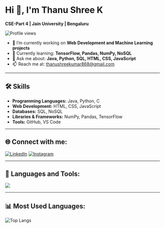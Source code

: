 # Hi 👋, I'm Thanu Shree K

**CSE-Part 4 | Jain University | Bengaluru**

![Profile views](https://komarev.com/ghpvc/?username=thanushree07)

- 🔭 I’m currently working on **Web Development and Machine Learning projects**
- 🌱 Currently learning: **TensorFlow, Pandas, NumPy, NoSQL**
- 💬 Ask me about: **Java, Python, SQL, HTML, CSS, JavaScript**
- 📫 Reach me at: [thanushreekumar868@gmail.com](mailto:thanushreekumar868@gmail.com)

---

## 🛠 Skills

- **Programming Languages:** Java, Python, C  
- **Web Development:** HTML, CSS, JavaScript  
- **Databases:** SQL, NoSQL  
- **Libraries & Frameworks:** NumPy, Pandas, TensorFlow  
- **Tools:** GitHub, VS Code

---

## 🌐 Connect with me:

[![LinkedIn](https://img.shields.io/badge/LinkedIn-blue?style=for-the-badge&logo=linkedin)](https://www.linkedin.com/in/thanushree-kumar-2a4119257?utm_source=share&utm_campaign=share_via&utm_content=profile&utm_medium=ios_app)
[![Instagram](https://img.shields.io/badge/Instagram-E4405F?style=for-the-badge&logo=instagram&logoColor=white)](https://www.instagram.com/thanushree.kumarr?igsh=MXA5aHpkMHQ0Z3gwbA%3D%3D&utm_source=qr)

---

## 🧰 Languages and Tools:

<p align="left">
  <img src="https://skillicons.dev/icons?i=java,python,c,html,css,js,numpy,pandas,tensorflow,mysql,mongodb,git,github,vscode" />
</p>

---

## 📊 Most Used Languages:

![Top Langs](https://github-readme-stats.vercel.app/api/top-langs/?username=thanushree07&layout=compact&theme=default)
